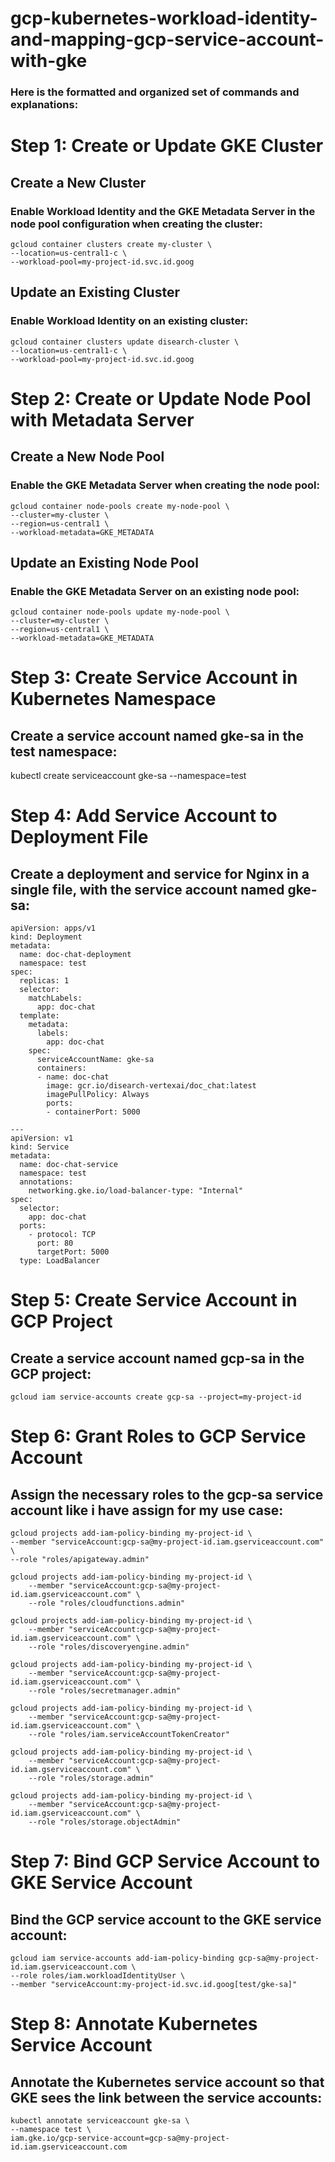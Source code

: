 # gcp-kubernetes-workload-identity-and-mapping-gcp-service-account-with-gke

### Here is the formatted and organized set of commands and explanations:

# Step 1: Create or Update GKE Cluster
## Create a New Cluster
### Enable Workload Identity and the GKE Metadata Server in the node pool configuration when creating the cluster:

    gcloud container clusters create my-cluster \
    --location=us-central1-c \
    --workload-pool=my-project-id.svc.id.goog

## Update an Existing Cluster
### Enable Workload Identity on an existing cluster:

    gcloud container clusters update disearch-cluster \
    --location=us-central1-c \
    --workload-pool=my-project-id.svc.id.goog

# Step 2: Create or Update Node Pool with Metadata Server
## Create a New Node Pool
### Enable the GKE Metadata Server when creating the node pool:

    gcloud container node-pools create my-node-pool \
    --cluster=my-cluster \
    --region=us-central1 \
    --workload-metadata=GKE_METADATA

## Update an Existing Node Pool
### Enable the GKE Metadata Server on an existing node pool:

    gcloud container node-pools update my-node-pool \
    --cluster=my-cluster \
    --region=us-central1 \
    --workload-metadata=GKE_METADATA

# Step 3: Create Service Account in Kubernetes Namespace
## Create a service account named gke-sa in the test namespace:

  kubectl create serviceaccount gke-sa --namespace=test

# Step 4: Add Service Account to Deployment File
## Create a deployment and service for Nginx in a single file, with the service account named gke-sa:

    apiVersion: apps/v1
    kind: Deployment
    metadata:
      name: doc-chat-deployment
      namespace: test
    spec:
      replicas: 1
      selector:
        matchLabels:
          app: doc-chat
      template:
        metadata:
          labels:
            app: doc-chat
        spec:
          serviceAccountName: gke-sa      
          containers:
          - name: doc-chat
            image: gcr.io/disearch-vertexai/doc_chat:latest
            imagePullPolicy: Always
            ports:
            - containerPort: 5000
    
    ---
    apiVersion: v1
    kind: Service
    metadata:
      name: doc-chat-service
      namespace: test
      annotations:
        networking.gke.io/load-balancer-type: "Internal"
    spec:
      selector:
        app: doc-chat
      ports:
        - protocol: TCP
          port: 80
          targetPort: 5000
      type: LoadBalancer

# Step 5: Create Service Account in GCP Project
## Create a service account named gcp-sa in the GCP project:

    gcloud iam service-accounts create gcp-sa --project=my-project-id

# Step 6: Grant Roles to GCP Service Account
## Assign the necessary roles to the gcp-sa service account like i have assign for my use case:

    gcloud projects add-iam-policy-binding my-project-id \
    --member "serviceAccount:gcp-sa@my-project-id.iam.gserviceaccount.com" \
    --role "roles/apigateway.admin"

    gcloud projects add-iam-policy-binding my-project-id \
        --member "serviceAccount:gcp-sa@my-project-id.iam.gserviceaccount.com" \
        --role "roles/cloudfunctions.admin"
    
    gcloud projects add-iam-policy-binding my-project-id \
        --member "serviceAccount:gcp-sa@my-project-id.iam.gserviceaccount.com" \
        --role "roles/discoveryengine.admin"
    
    gcloud projects add-iam-policy-binding my-project-id \
        --member "serviceAccount:gcp-sa@my-project-id.iam.gserviceaccount.com" \
        --role "roles/secretmanager.admin"
    
    gcloud projects add-iam-policy-binding my-project-id \
        --member "serviceAccount:gcp-sa@my-project-id.iam.gserviceaccount.com" \
        --role "roles/iam.serviceAccountTokenCreator"
    
    gcloud projects add-iam-policy-binding my-project-id \
        --member "serviceAccount:gcp-sa@my-project-id.iam.gserviceaccount.com" \
        --role "roles/storage.admin"
    
    gcloud projects add-iam-policy-binding my-project-id \
        --member "serviceAccount:gcp-sa@my-project-id.iam.gserviceaccount.com" \
        --role "roles/storage.objectAdmin"

# Step 7: Bind GCP Service Account to GKE Service Account
## Bind the GCP service account to the GKE service account:

    gcloud iam service-accounts add-iam-policy-binding gcp-sa@my-project-id.iam.gserviceaccount.com \
    --role roles/iam.workloadIdentityUser \
    --member "serviceAccount:my-project-id.svc.id.goog[test/gke-sa]"

# Step 8: Annotate Kubernetes Service Account
## Annotate the Kubernetes service account so that GKE sees the link between the service accounts:

    kubectl annotate serviceaccount gke-sa \
    --namespace test \
    iam.gke.io/gcp-service-account=gcp-sa@my-project-id.iam.gserviceaccount.com
